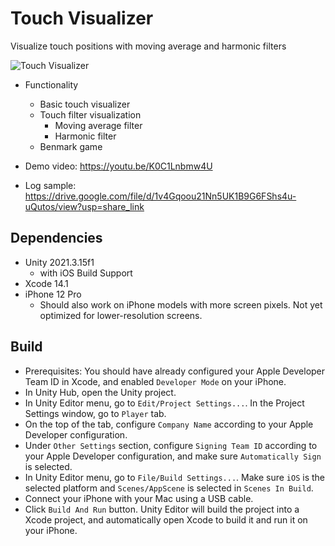 # Touch Visualizer
 Visualize touch positions with moving average and harmonic filters
 
 ![Touch Visualizer](https://user-images.githubusercontent.com/918937/205679682-f3b4806a-9325-429d-8370-c455e761ad96.png)
 
 * Functionality
     * Basic touch visualizer
     * Touch filter visualization
         * Moving average filter
         * Harmonic filter
     * Benmark game
 
 * Demo video: https://youtu.be/K0C1Lnbmw4U
 * Log sample: https://drive.google.com/file/d/1v4Gqoou21Nn5UK1B9G6FShs4u-uQutos/view?usp=share_link
 
 ## Dependencies
 * Unity 2021.3.15f1 
     * with iOS Build Support
 * Xcode 14.1
 * iPhone 12 Pro
     * Should also work on iPhone models with more screen pixels. Not yet optimized for lower-resolution screens.
 
 ## Build
 * Prerequisites: You should have already configured your Apple Developer Team ID in Xcode, and enabled `Developer Mode` on your iPhone.
 * In Unity Hub, open the Unity project.
 * In Unity Editor menu, go to `Edit/Project Settings...`. In the Project Settings window, go to `Player` tab.
 * On the top of the tab, configure `Company Name` according to your Apple Developer configuration. 
 * Under `Other Settings` section, configure `Signing Team ID` according to your Apple Developer configuration, and make sure `Automatically Sign` is selected.
 * In Unity Editor menu, go to `File/Build Settings...`. Make sure `iOS` is the selected platform and `Scenes/AppScene` is selected in `Scenes In Build`.
 * Connect your iPhone with your Mac using a USB cable.
 * Click `Build And Run` button. Unity Editor will build the project into a Xcode project, and automatically open Xcode to build it and run it on your iPhone.
